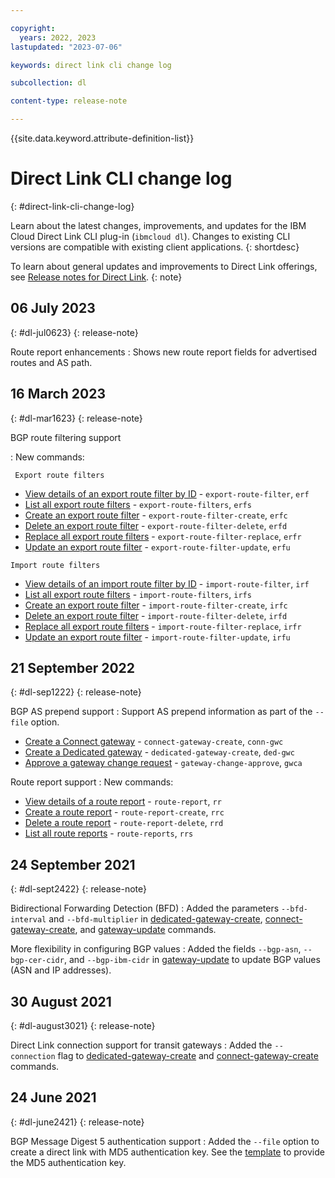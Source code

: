```yaml
---

copyright:
  years: 2022, 2023
lastupdated: "2023-07-06"

keywords: direct link cli change log

subcollection: dl

content-type: release-note

---
```


{{site.data.keyword.attribute-definition-list}}

# Direct Link CLI change log
{: #direct-link-cli-change-log}

Learn about the latest changes, improvements, and updates for the IBM Cloud Direct Link CLI plug-in (`ibmcloud dl`). Changes to existing CLI versions are compatible with existing client applications.
{: shortdesc}

To learn about general updates and improvements to Direct Link offerings, see [Release notes for Direct Link](/docs/dl?topic=dl-direct-link-release-notes).
{: note}

## 06 July 2023
{: #dl-jul0623}
{: release-note}

Route report enhancements
:    Shows new route report fields for advertised routes and AS path.

## 16 March 2023
{: #dl-mar1623}
{: release-note}

BGP route filtering support

:    New commands:

     Export route filters

   * [View details of an export route filter by ID](/docs/dl?topic=dl-dl-cli#export-route-filter) - `export-route-filter`, `erf`
   * [List all export route filters](/docs/dl?topic=dl-dl-cli#export-route-filters) - `export-route-filters`, `erfs`
   * [Create an export route filter](/docs/dl?topic=dl-dl-cli#export-route-filter-create) - `export-route-filter-create`, `erfc`
   * [Delete an export route filter](/docs/dl?topic=dl-dl-cli#export-route-filter-delete) - `export-route-filter-delete`, `erfd`
   * [Replace all export route filters](/docs/dl?topic=dl-dl-cli#export-route-filter-replace) - `export-route-filter-replace`, `erfr`
   * [Update an export route filter](/docs/dl?topic=dl-dl-cli#export-route-filter-update) - `export-route-filter-update`, `erfu`

    Import route filters

   * [View details of an import route filter by ID](/docs/dl?topic=dl-dl-cli#import-route-filter) - `import-route-filter`, `irf`
   * [List all export route filters](/docs/dl?topic=dl-dl-cli#import-route-filters) - `import-route-filters`, `irfs`
   * [Create an export route filter](/docs/dl?topic=dl-dl-cli#import-route-filter-create) - `import-route-filter-create`, `irfc`
   * [Delete an export route filter](/docs/dl?topic=dl-dl-cli#import-route-filter-delete) - `import-route-filter-delete`, `irfd`
   * [Replace all export route filters](/docs/dl?topic=dl-dl-cli#import-route-filter-replace) - `import-route-filter-replace`, `irfr`
   * [Update an export route filter](/docs/dl?topic=dl-dl-cli#import-route-filter-update) - `import-route-filter-update`, `irfu`

## 21 September 2022
{: #dl-sep1222}
{: release-note}

BGP AS prepend support
:    Support AS prepend information as part of the `--file` option.

   * [Create a Connect gateway](/docs/dl?topic=dl-dl-cli#create-connect-gateway) - `connect-gateway-create`, `conn-gwc`
   * [Create a Dedicated gateway](/docs/dl?topic=dl-dl-cli#create-dedicated-gateway) - `dedicated-gateway-create`, `ded-gwc`
   * [Approve a gateway change request](/docs/dl?topic=dl-dl-cli#gateway-change-approve-cmd) - `gateway-change-approve`, `gwca`

Route report support
:    New commands:

   * [View details of a route report](/docs/dl?topic=dl-dl-cli#route-report-view) - `route-report`, `rr`
   * [Create a route report](/docs/dl?topic=dl-dl-cli#route-report-create-view) - `route-report-create`, `rrc`
   * [Delete a route report](/docs/dl?topic=dl-dl-cli#route-report-delete-view) - `route-report-delete`, `rrd`
   * [List all route reports](/docs/dl?topic=dl-dl-cli#route-report-list-view) - `route-reports`, `rrs`

## 24 September 2021
{: #dl-sept2422}
{: release-note}

Bidirectional Forwarding Detection (BFD)
:    Added the parameters `--bfd-interval` and `--bfd-multiplier` in [dedicated-gateway-create](/docs/dl?topic=dl-dl-cli#create-dedicated-gateway), [connect-gateway-create](/docs/dl?topic=dl-dl-cli#create-connect-gateway), and [gateway-update](/docs/dl?topic=dl-dl-cli#update-gateway) commands.

More flexibility in configuring BGP values
:    Added the fields `--bgp-asn`, `--bgp-cer-cidr`, and `--bgp-ibm-cidr` in [gateway-update](/docs/dl?topic=dl-dl-cli#update-gateway) to update BGP values (ASN and IP addresses).

## 30 August 2021
{: #dl-august3021}
{: release-note}

Direct Link connection support for transit gateways
:    Added the `--connection` flag to [dedicated-gateway-create](/docs/dl?topic=dl-dl-cli#create-dedicated-gateway) and [connect-gateway-create](/docs/dl?topic=dl-dl-cli#create-connect-gateway) commands.

## 24 June 2021
{: #dl-june2421}
{: release-note}

BGP Message Digest 5 authentication support
:    Added the `--file` option to create a direct link with MD5 authentication key. See the [template](/apidocs/direct_link#create-gateway) to provide the MD5 authentication key.
